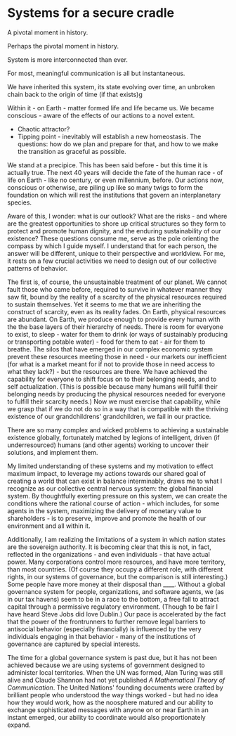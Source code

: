 # Systems for a secure cradle 

A pivotal moment in history. 

Perhaps the pivotal moment in history. 

System is more interconnected than ever.

For most, meaningful communication is all but instantaneous.

We have inherited this system, its state evolving over time, an unbroken chain back to the origin of time (if that exists)g

Within it - on Earth - matter formed life and life became us. We became conscious - aware of the effects of our actions to a novel extent.

- Chaotic attractor?
- Tipping point - inevitably will establish a new homeostasis. The questions: how do we plan and prepare for that, and how to we make the transition as graceful as possible.

We stand at a precipice. This has been said before - but this time it is actually true. The next 40 years will decide the fate of the human race - of life on Earth - like no century, or even millennium, before. Our actions now, conscious or otherwise, are piling up like so many twigs to form the foundation on which will rest the institutions that govern an interplanetary species. 

Aware of this, I wonder: what is our outlook? What are the risks - and where are the greatest opportunities to shore up critical structures so they form to protect and promote human dignity, and the enduring sustainability of our existence? These questions consume me, serve as the pole orienting the compass by which I guide myself. I understand that for each person, the answer will be different, unique to their perspective and worldview. For me, it rests on a few crucial activities we need to design out of our collective patterns of behavior. 

The first is, of course, the unsustainable treatment of our planet. We cannot fault those who came before, required to survive in whatever manner they saw fit, bound by the reality of a scarcity of the physical resources required to sustain themselves. Yet it seems to me that we are inheriting the construct of scarcity, even as its reality fades. On Earth, physical resources are abundant. On Earth, we produce enough to provide every human with the the base layers of their hierarchy of needs. There is room for everyone to exist, to sleep - water for them to drink (or ways of sustainably producing or transporting potable water) - food for them to eat - air for them to breathe. The silos that have emerged in our complex economic system prevent these resources meeting those in need - our markets our inefficient (for what is a market meant for if not to provide those in need access to what they lack?) - but the resources are there. We have achieved the capability for everyone to shift focus on to their belonging needs, and to self actualization. (This is possible because many humans will fulfill their belonging needs by producing the physical resources needed for everyone to fulfill their scarcity needs.) Now we must exercise that capability, while we grasp that if we do not do so in a way that is compatible with the thriving existence of our grandchildrens' grandchildren, we fail in our practice.

There are so many complex and wicked problems to achieving a sustainable existence globally, fortunately matched by legions of intelligent, driven (if underresourced) humans (and other agents) working to uncover their solutions, and implement them. 

My limited understanding of these systems and my motivation to effect maximum impact, to leverage my actions towards our shared goal of creating a world that can exist in balance interminably, draws me to what I recognize as our collective central nervous system: the global financial system. By thoughtfully exerting pressure on this system, we can create the conditions where the rational course of action - which includes, for some agents in the system, maximizing the delivery of monetary value to shareholders - is to preserve, improve and promote the health of our environment and all within it. 

Additionally, I am realizing the limitations of a system in which nation states are the sovereign authority. It is becoming clear that this is not, in fact, reflected in the organizations - and even individuals - that have actual power. Many corporations control more resources, and have more territory, than most countries. (Of course they occupy a different role, with different rights, in our systems of governance, but the comparison is still interesting.) Some people have more money at their disposal than ____. Without a global governance system for people, organizations, and software agents, we (as in our tax havens) seem to be in a race to the bottom, a free fall to attract capital through a permissive regulatory environment. (Though to be fair I have heard Steve Jobs did love Dublin.) Our pace is accelerated by the fact that the power of the frontrunners to further remove legal barriers to antisocial behavior (especially financially) is influenced by the very individuals engaging in that behavior - many of the institutions of governance are captured by special interests. 

The time for a global governance system is past due, but it has not been achieved because we are using systems of government designed to administer local territories. When the UN was formed, Alan Turing was still alive and Claude Shannon had not yet published *A Mathematical Theory of Communication*. The United Nations' founding documents were crafted by brilliant people who understood the way things worked - but had no idea how they would work, how as the noosphere matured and our ability to exchange sophisticated messages with anyone on or near Earth in an instant emerged, our ability to coordinate would also proportionately expand.
